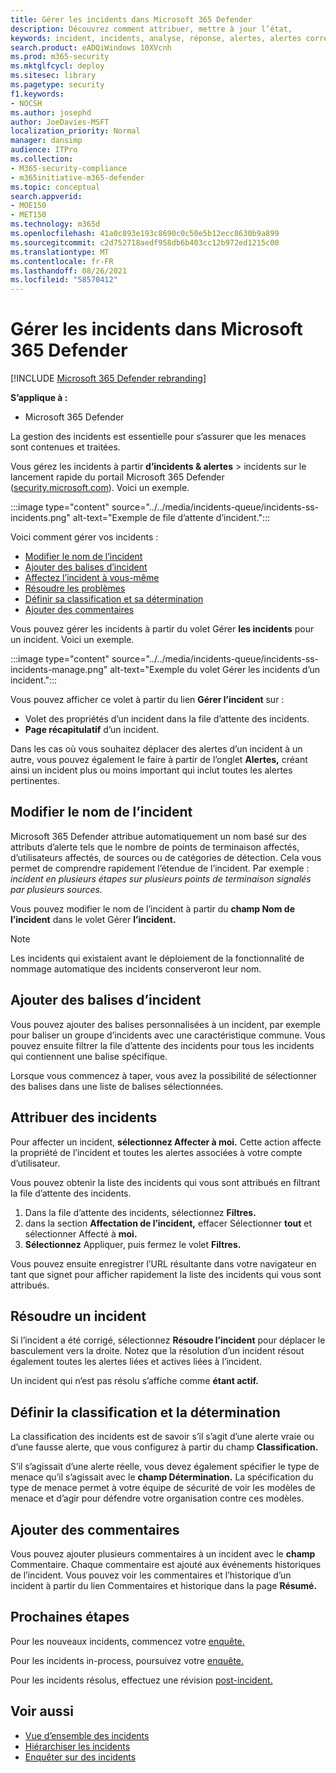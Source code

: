 ```yaml
---
title: Gérer les incidents dans Microsoft 365 Defender
description: Découvrez comment attribuer, mettre à jour l’état,
keywords: incident, incidents, analyse, réponse, alertes, alertes corrélées, affecter, mettre à jour, état, gérer, classification, microsoft, 365, m365
search.product: eADQiWindows 10XVcnh
ms.prod: m365-security
ms.mktglfcycl: deploy
ms.sitesec: library
ms.pagetype: security
f1.keywords:
- NOCSH
ms.author: josephd
author: JoeDavies-MSFT
localization_priority: Normal
manager: dansimp
audience: ITPro
ms.collection:
- M365-security-compliance
- m365initiative-m365-defender
ms.topic: conceptual
search.appverid:
- MOE150
- MET150
ms.technology: m365d
ms.openlocfilehash: 41a0c893e193c8690c0c50e5b12ecc8630b9a899
ms.sourcegitcommit: c2d752718aedf958db6b403cc12b972ed1215c00
ms.translationtype: MT
ms.contentlocale: fr-FR
ms.lasthandoff: 08/26/2021
ms.locfileid: "58570412"
---
```

# <a name="manage-incidents-in-microsoft-365-defender"></a>Gérer les incidents dans Microsoft 365 Defender

[!INCLUDE [Microsoft 365 Defender rebranding](../includes/microsoft-defender.md)]


**S’applique à :**
- Microsoft 365 Defender

La gestion des incidents est essentielle pour s’assurer que les menaces sont contenues et traitées.

Vous gérez les incidents à partir **d’incidents & alertes** > incidents sur le lancement rapide du portail Microsoft 365 Defender ([security.microsoft.com](https://security.microsoft.com)). Voici un exemple.

:::image type="content" source="../../media/incidents-queue/incidents-ss-incidents.png" alt-text="Exemple de file d’attente d’incident.":::

Voici comment gérer vos incidents :

- [Modifier le nom de l’incident](#edit-the-incident-name)
- [Ajouter des balises d’incident](#add-incident-tags)
- [Affectez l’incident à vous-même](#assign-incidents)
- [Résoudre les problèmes](#resolve-an-incident)
- [Définir sa classification et sa détermination](#set-the-classification-and-determination)
- [Ajouter des commentaires](#add-comments)

Vous pouvez gérer les incidents à partir du volet Gérer **les incidents** pour un incident. Voici un exemple.

:::image type="content" source="../../media/incidents-queue/incidents-ss-incidents-manage.png" alt-text="Exemple du volet Gérer les incidents d’un incident.":::

Vous pouvez afficher ce volet à partir du lien **Gérer l’incident** sur :

- Volet des propriétés d’un incident dans la file d’attente des incidents.
- **Page récapitulatif** d’un incident.

Dans les cas où vous souhaitez déplacer des alertes d’un incident à un autre, vous pouvez également le faire à partir de l’onglet **Alertes,** créant ainsi un incident plus ou moins important qui inclut toutes les alertes pertinentes.

## <a name="edit-the-incident-name"></a>Modifier le nom de l’incident

Microsoft 365 Defender attribue automatiquement un nom basé sur des attributs d’alerte tels que le nombre de points de terminaison affectés, d’utilisateurs affectés, de sources ou de catégories de détection. Cela vous permet de comprendre rapidement l’étendue de l’incident. Par exemple : *incident en plusieurs étapes sur plusieurs points de terminaison signalés par plusieurs sources.*

Vous pouvez modifier le nom de l’incident à partir du **champ Nom de l’incident** dans le volet Gérer **l’incident.**

> [!NOTE]
> Les incidents qui existaient avant le déploiement de la fonctionnalité de nommage automatique des incidents conserveront leur nom.

## <a name="add-incident-tags"></a>Ajouter des balises d’incident

Vous pouvez ajouter des balises personnalisées à un incident, par exemple pour baliser un groupe d’incidents avec une caractéristique commune. Vous pouvez ensuite filtrer la file d’attente des incidents pour tous les incidents qui contiennent une balise spécifique.

Lorsque vous commencez à taper, vous avez la possibilité de sélectionner des balises dans une liste de balises sélectionnées.

## <a name="assign-incidents"></a>Attribuer des incidents

Pour affecter un incident, **sélectionnez Affecter à moi.** Cette action affecte la propriété de l’incident et toutes les alertes associées à votre compte d’utilisateur.

Vous pouvez obtenir la liste des incidents qui vous sont attribués en filtrant la file d’attente des incidents. 

1. Dans la file d’attente des incidents, sélectionnez **Filtres.**
2. dans la section **Affectation de l’incident,** effacer Sélectionner **tout** et sélectionner Affecté à **moi.**
3. **Sélectionnez** Appliquer, puis fermez le volet **Filtres.**

Vous pouvez ensuite enregistrer l’URL résultante dans votre navigateur en tant que signet pour afficher rapidement la liste des incidents qui vous sont attribués.

## <a name="resolve-an-incident"></a>Résoudre un incident

Si l’incident a été corrigé, sélectionnez **Résoudre l’incident** pour déplacer le basculement vers la droite. Notez que la résolution d’un incident résout également toutes les alertes liées et actives liées à l’incident.

Un incident qui n’est pas résolu s’affiche comme **étant actif.**

## <a name="set-the-classification-and-determination"></a>Définir la classification et la détermination

La classification des incidents est de savoir s’il s’agit d’une alerte vraie ou d’une fausse alerte, que vous configurez à partir du champ **Classification.** 

S’il s’agissait d’une alerte réelle, vous devez également spécifier le type de menace qu’il s’agissait avec le **champ Détermination.** La spécification du type de menace permet à votre équipe de sécurité de voir les modèles de menace et d’agir pour défendre votre organisation contre ces modèles. 

## <a name="add-comments"></a>Ajouter des commentaires

Vous pouvez ajouter plusieurs commentaires à un incident avec le **champ** Commentaire. Chaque commentaire est ajouté aux événements historiques de l’incident. Vous pouvez voir les commentaires et l’historique d’un incident à partir du lien Commentaires et historique dans la page **Résumé.** 

## <a name="next-steps"></a>Prochaines étapes

Pour les nouveaux incidents, commencez votre [enquête.](investigate-incidents.md)

Pour les incidents in-process, poursuivez votre [enquête.](investigate-incidents.md)

Pour les incidents résolus, effectuez une révision [post-incident.](first-incident-post.md)

## <a name="see-also"></a>Voir aussi

- [Vue d’ensemble des incidents](incidents-overview.md)
- [Hiérarchiser les incidents](incident-queue.md)
- [Enquêter sur des incidents](investigate-incidents.md)
